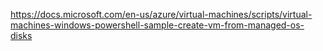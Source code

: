 https://docs.microsoft.com/en-us/azure/virtual-machines/scripts/virtual-machines-windows-powershell-sample-create-vm-from-managed-os-disks